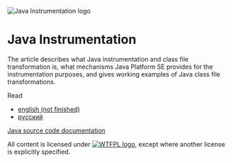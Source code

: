 ![Java Instrumentation logo](https://drive.google.com/uc?export=download&id=0B_4a-5REfZ5jakI0amlZeWVwdU0)
# Java Instrumentation
The article describes what Java instrumentation and class file transformation is, what mechanisms Java Platform SE provides for the instrumentation purposes, and gives working examples of Java class file transformations.

Read
* [english (not finished)](https://docs.google.com/document/d/1qRyBLl6Tsi_YGwE4BDUlw_MPpbaj8ATN80TRtgAbJ_c/edit?usp=sharing)
* [русский](https://docs.google.com/document/d/18rQSJVQ9vn5Ntza3MCXRxjDGWvzwa1gV1x3dRXrsKjg/edit?usp=sharing)

[Java source code documentation](http://stincmale.github.io/java-instrumentation/apidocs/)

All content is licensed under [![WTFPL logo](http://www.wtfpl.net/wp-content/uploads/2012/12/wtfpl-badge-2.png)](http://www.wtfpl.net/), except where another license is explicitly specified.
